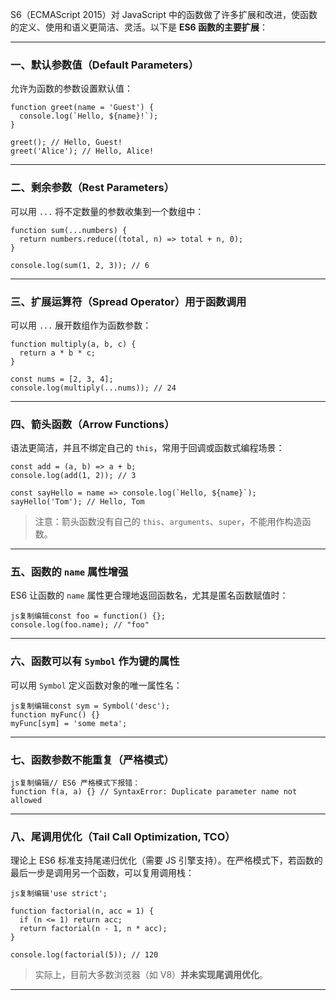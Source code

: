 S6（ECMAScript 2015）对 JavaScript 中的函数做了许多扩展和改进，使函数的定义、使用和语义更简洁、灵活。以下是 **ES6 函数的主要扩展**：

------

### 一、默认参数值（Default Parameters）

允许为函数的参数设置默认值：

```
function greet(name = 'Guest') {
  console.log(`Hello, ${name}!`);
}

greet(); // Hello, Guest!
greet('Alice'); // Hello, Alice!
```

------

### 二、剩余参数（Rest Parameters）

可以用 `...` 将不定数量的参数收集到一个数组中：

```
function sum(...numbers) {
  return numbers.reduce((total, n) => total + n, 0);
}

console.log(sum(1, 2, 3)); // 6
```

------

### 三、扩展运算符（Spread Operator）用于函数调用

可以用 `...` 展开数组作为函数参数：

```
function multiply(a, b, c) {
  return a * b * c;
}

const nums = [2, 3, 4];
console.log(multiply(...nums)); // 24
```

------

### 四、箭头函数（Arrow Functions）

语法更简洁，并且不绑定自己的 `this`，常用于回调或函数式编程场景：

```
const add = (a, b) => a + b;
console.log(add(1, 2)); // 3

const sayHello = name => console.log(`Hello, ${name}`);
sayHello('Tom'); // Hello, Tom
```

> 注意：箭头函数没有自己的 `this`、`arguments`、`super`，不能用作构造函数。

------

### 五、函数的 `name` 属性增强

ES6 让函数的 `name` 属性更合理地返回函数名，尤其是匿名函数赋值时：

```
js复制编辑const foo = function() {};
console.log(foo.name); // "foo"
```

------

### 六、函数可以有 `Symbol` 作为键的属性

可以用 `Symbol` 定义函数对象的唯一属性名：

```
js复制编辑const sym = Symbol('desc');
function myFunc() {}
myFunc[sym] = 'some meta';
```

------

### 七、函数参数不能重复（严格模式）

```
js复制编辑// ES6 严格模式下报错：
function f(a, a) {} // SyntaxError: Duplicate parameter name not allowed
```

------

### 八、尾调用优化（Tail Call Optimization, TCO）

理论上 ES6 标准支持尾递归优化（需要 JS 引擎支持）。在严格模式下，若函数的最后一步是调用另一个函数，可以复用调用栈：

```
js复制编辑'use strict';

function factorial(n, acc = 1) {
  if (n <= 1) return acc;
  return factorial(n - 1, n * acc);
}

console.log(factorial(5)); // 120
```

> 实际上，目前大多数浏览器（如 V8）**并未实现尾调用优化**。

------

